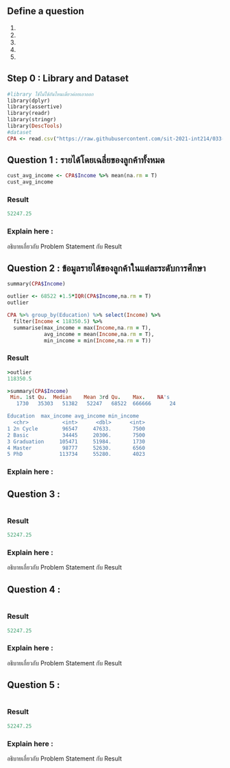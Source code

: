 ## Define a question

1.
1.
1.
1.
1.


## Step 0 : Library and Dataset

```ruby
#library ใช้ไม่ใช้อันไหนเดี๋ยวค่อยเอาออก
library(dplyr)
library(assertive)
library(readr)
library(stringr)
library(DescTools)
#dataset
CPA <- read.csv("https://raw.githubusercontent.com/sit-2021-int214/033-Customer-Personality-Analysis/main/midterm_assignment/CPA_cleaned.csv")
```

## Question 1 : รายได้โดยเฉลี่ยของลูกค้าทั้งหมด

```ruby
cust_avg_income <- CPA$Income %>% mean(na.rm = T)
cust_avg_income
```

### Result

```ruby
52247.25
```
### Explain here :
อธิบายเกี่ยวกับ Problem Statement กับ Result

## Question 2 : ข้อมูลรายได้ของลูกค้าในแต่ละระดับการศึกษา 

```ruby
summary(CPA$Income)

outlier <- 68522 +1.5*IQR(CPA$Income,na.rm = T)
outlier

CPA %>% group_by(Education) %>% select(Income) %>% 
  filter(Income < 118350.5) %>%
  summarise(max_income = max(Income,na.rm = T),
            avg_income = mean(Income,na.rm = T),
            min_income = min(Income,na.rm = T))
```

### Result

```ruby
>outlier
118350.5

>summary(CPA$Income)
 Min. 1st Qu.  Median    Mean 3rd Qu.    Max.    NA's 
   1730   35303   51382   52247   68522  666666      24 

Education  max_income avg_income min_income
  <chr>           <int>      <dbl>      <int>
1 2n Cycle        96547     47633.       7500
2 Basic           34445     20306.       7500
3 Graduation     105471     51984.       1730
4 Master          98777     52630.       6560
5 PhD            113734     55280.       4023
```

### Explain here :

## Question 3 : 

```ruby
```

### Result

```ruby
52247.25
```
### Explain here :
อธิบายเกี่ยวกับ Problem Statement กับ Result

## Question 4 : 

```ruby
```

### Result

```ruby
52247.25
```
### Explain here :
อธิบายเกี่ยวกับ Problem Statement กับ Result

## Question 5 : 

```ruby
```

### Result

```ruby
52247.25
```
### Explain here :
อธิบายเกี่ยวกับ Problem Statement กับ Result

